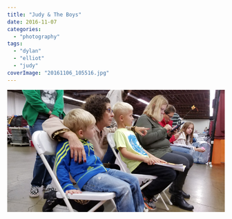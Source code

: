```yaml
---
title: "Judy & The Boys"
date: 2016-11-07
categories: 
  - "photography"
tags: 
  - "dylan"
  - "elliot"
  - "judy"
coverImage: "20161106_105516.jpg"
---
```


![](images/20161106_105516.jpg)
